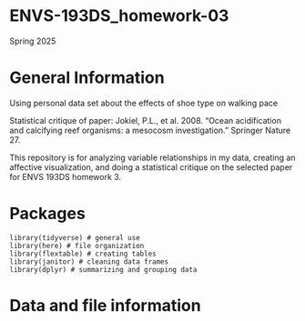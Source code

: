 # ENVS-193DS_homework-03
Spring 2025

# General Information
Using personal data set about the effects of shoe type on walking pace

Statistical critique of paper: Jokiel, P.L., et al. 2008. “Ocean acidification and calcifying reef organisms: a mesocosm
investigation.” Springer Nature 27.

This repository is for analyzing variable relationships in my data, creating an affective visualization, and doing a statistical critique on the selected paper for ENVS 193DS homework 3.

# Packages
```
library(tidyverse) # general use
library(here) # file organization
library(flextable) # creating tables
library(janitor) # cleaning data frames
library(dplyr) # summarizing and grouping data
```

# Data and file information


